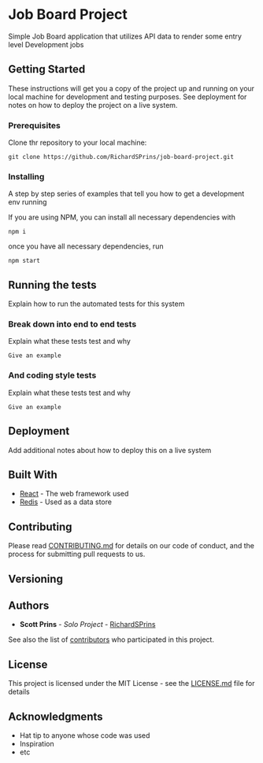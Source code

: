 # Job Board Project

Simple Job Board application that utilizes API data to render some entry level Development jobs

## Getting Started

These instructions will get you a copy of the project up and running on your local machine for development and testing purposes. See deployment for notes on how to deploy the project on a live system.

### Prerequisites

Clone thr repository to your local machine: 

```
git clone https://github.com/RichardSPrins/job-board-project.git
```

### Installing

A step by step series of examples that tell you how to get a development env running

If you are using NPM, you can install all necessary dependencies with 

```
npm i
```

once you have all necessary dependencies, run

```
npm start
```


## Running the tests

Explain how to run the automated tests for this system

### Break down into end to end tests

Explain what these tests test and why

```
Give an example
```

### And coding style tests

Explain what these tests test and why

```
Give an example
```

## Deployment

Add additional notes about how to deploy this on a live system

## Built With

* [React](https://www.reactjs.org/) - The web framework used
* [Redis](https://redis.io/) - Used as a data store

## Contributing

Please read [CONTRIBUTING.md](https://gist.github.com/PurpleBooth/b24679402957c63ec426) for details on our code of conduct, and the process for submitting pull requests to us.

## Versioning

## Authors

* **Scott Prins** - *Solo Project* - [RichardSPrins](https://github.com/RichardSPrins)

See also the list of [contributors](https://github.com/your/project/contributors) who participated in this project.

## License

This project is licensed under the MIT License - see the [LICENSE.md](LICENSE.md) file for details

## Acknowledgments

* Hat tip to anyone whose code was used
* Inspiration
* etc